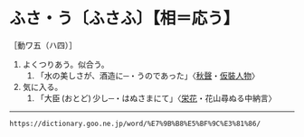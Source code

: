 # ふさ・う〔ふさふ〕【相＝応う】

［動ワ五（ハ四）］
1. よくつりあう。似合う。    
    1.  「水の美しさが、酒造に─・うのであった」〈[秋聲](https://dictionary.goo.ne.jp/word/person/%E5%BE%B3%E7%94%B0%E7%A7%8B%E5%A3%B0/#jn-158145)・[仮裝人物](https://dictionary.goo.ne.jp/word/%E4%BB%AE%E8%A3%85%E4%BA%BA%E7%89%A9/#jn-41520)〉
2. 気に入る。    
    1.  「大臣 (おとど) 少し─・はぬさまにて」〈[栄花](https://dictionary.goo.ne.jp/word/%E6%A0%84%E8%8A%B1%E7%89%A9%E8%AA%9E/#jn-21928)・花山尋ぬる中納言〉

---
`https://dictionary.goo.ne.jp/word/%E7%9B%B8%E5%BF%9C%E3%81%86/`